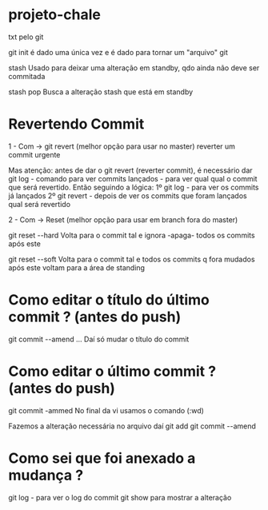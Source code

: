 # projeto-chale

txt pelo git

git init é dado uma única vez e é dado para tornar um "arquivo" git

stash
Usado para deixar uma alteração em standby, qdo ainda não deve ser commitada

stash pop
Busca a alteração stash que está em standby

# Revertendo Commit
1 - Com -> git revert (melhor opção para usar no master)
reverter um commit urgente

Mas atenção: antes de dar o git revert (reverter commit), é necessário dar git log - comando para ver commits lançados - para ver qual qual o commit que será revertido. 
Então seguindo a lógica:
1º git log - para ver os commits já lançados
2º git revert - depois de ver os commits que foram lançados qual será revertido 

2 - Com -> Reset (melhor opção para usar em branch fora do master)

git reset --hard <numero da log>
Volta para o commit tal e ignora -apaga- todos os commits após este

git reset --soft <numero da log>
Volta para o commit tal e todos os commits q fora mudados após este voltam para a área de standing

# Como editar o título do último commit ? (antes do push)
git commit --amend ...
Daí só mudar o título do commit

# Como editar o último commit ? (antes do push)
git commit -ammed
No final da vi usamos o comando (:wd) 

Fazemos a alteração necessária no arquivo daí
git add <nome do arquivo>
git commit --amend 

# Como sei que foi anexado a mudança ?
git log - para ver o log do commit
git show <log do commit> para mostrar a alteração 
